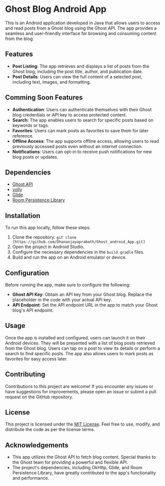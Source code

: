 # Ghost Blog Android App

This is an Android application developed in Java that allows users to access and read posts from a Ghost blog using the Ghost API. The app provides a seamless and user-friendly interface for browsing and consuming content from the blog.

## Features
- **Post Listing**: The app retrieves and displays a list of posts from the Ghost blog, including the post title, author, and publication date.
- **Post Details**: Users can view the full content of a selected post, including text, images, and formatting.

## Comming Soon Features
- **Authentication**: Users can authenticate themselves with their Ghost blog credentials or API key to access protected content.
- **Search**: The app enables users to search for specific posts based on keywords or tags.
- **Favorites**: Users can mark posts as favorites to save them for later reference.
- **Offline Access**: The app supports offline access, allowing users to read previously accessed posts even without an internet connection.
- **Notifications**: Users can opt-in to receive push notifications for new blog posts or updates.


## Dependencies

- [Ghost API](https://ghost.org/docs/api/v3/)
- [volly](https://square.github.io/volly/)
- [Glide](https://github.com/bumptech/glide)
- [Room Persistence Library](https://developer.android.com/training/data-storage/room)

## Installation

To run this app locally, follow these steps:

1. Clone the repository: `git clone [https://github.com/Dhananjayaprabath/Ghost_android_App.git]`
2. Open the project in Android Studio.
3. Configure the necessary dependencies in the `build.gradle` files.
4. Build and run the app on an Android emulator or device.

## Configuration

Before running the app, make sure to configure the following:

- **Ghost API Key**: Obtain an API key from your Ghost blog. Replace the placeholder in the code with your actual API key.
- **API Endpoint**: Set the API endpoint URL in the app to match your Ghost blog's API endpoint.

## Usage

Once the app is installed and configured, users can launch it on their Android devices. They will be presented with a list of blog posts retrieved from the Ghost blog. Users can tap on a post to view its details or perform a search to find specific posts. The app also allows users to mark posts as favorites for easy access later.

## Contributing

Contributions to this project are welcome! If you encounter any issues or have suggestions for improvements, please open an issue or submit a pull request on the GitHub repository.

## License

This project is licensed under the [MIT License](https://opensource.org/licenses/MIT). Feel free to use, modify, and distribute the code as per the license terms.

## Acknowledgements

- This app utilizes the Ghost API to fetch blog content. Special thanks to the Ghost team for providing a powerful and flexible API.
- The project's dependencies, including OkHttp, Glide, and Room Persistence Library, have greatly contributed to the app's functionality and performance.
